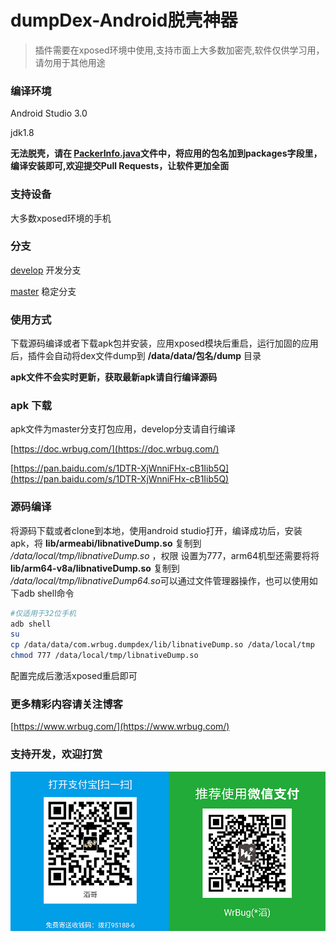 # dumpDex-Android脱壳神器

> 插件需要在xposed环境中使用,支持市面上大多数加密壳,软件仅供学习用，请勿用于其他用途

### 编译环境

Android Studio 3.0

jdk1.8

**无法脱壳，请在 [PackerInfo.java](app/src/main/java/com/wrbug/dumpdex/PackerInfo.java#L31)文件中，将应用的包名加到packages字段里，编译安装即可,欢迎提交Pull Requests，让软件更加全面**

### 支持设备

大多数xposed环境的手机

### 分支

[develop](https://github.com/WrBug/dumpDex/tree/develop) 开发分支

[master](https://github.com/WrBug/dumpDex/tree/master) 稳定分支

### 使用方式

下载源码编译或者下载apk包并安装，应用xposed模块后重启，运行加固的应用后，插件会自动将dex文件dump到 **/data/data/包名/dump** 目录

**apk文件不会实时更新，获取最新apk请自行编译源码**

### apk 下载

apk文件为master分支打包应用，develop分支请自行编译

[https://doc.wrbug.com/](https://doc.wrbug.com/)

[https://pan.baidu.com/s/1DTR-XjWnniFHx-cB1Iib5Q](https://pan.baidu.com/s/1DTR-XjWnniFHx-cB1Iib5Q)

### 源码编译

将源码下载或者clone到本地，使用android studio打开，编译成功后，安装apk，将 **lib/armeabi/libnativeDump.so** 复制到 */data/local/tmp/libnativeDump.so* ，权限 设置为777，arm64机型还需要将将 **lib/arm64-v8a/libnativeDump.so** 复制到 */data/local/tmp/libnativeDump64.so*可以通过文件管理器操作，也可以使用如下adb shell命令

```bash
#仅适用于32位手机
adb shell
su
cp /data/data/com.wrbug.dumpdex/lib/libnativeDump.so /data/local/tmp
chmod 777 /data/local/tmp/libnativeDump.so

```

配置完成后激活xposed重启即可

### 更多精彩内容请关注博客

[https://www.wrbug.com/](https://www.wrbug.com/)


### 支持开发，欢迎打赏

![](/pay.png)


